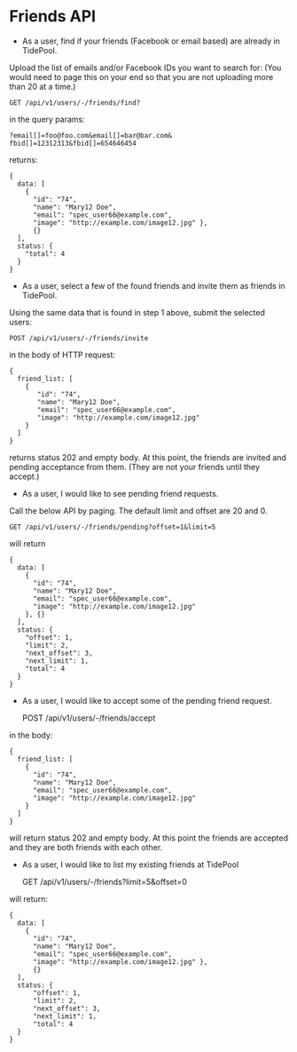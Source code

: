 # Friends API

* As a user, find if your friends (Facebook or email based) are already in TidePool.

Upload the list of emails and/or Facebook IDs you want to search for: (You would need to page this on your end so that you are not uploading more than 20 at a time.)

    GET /api/v1/users/-/friends/find? 

in the query params:

    ?email[]=foo@foo.com&email[]=bar@bar.com&
    fbid[]=12312313&fbid[]=654646454


returns: 

    {
      data: [
        {
          "id": "74",
          "name": "Mary12 Doe",
          "email": "spec_user66@example.com",
          "image": "http://example.com/image12.jpg" }, 
          {} 
      ],
      status: {
        "total": 4 
      }
    }

* As a user, select a few of the found friends and invite them as friends in TidePool.

Using the same data that is found in step 1 above, submit the selected users:

    POST /api/v1/users/-/friends/invite

in the body of HTTP request:

    {
      friend_list: [
        {
           "id": "74",
           "name": "Mary12 Doe",
           "email": "spec_user66@example.com",
           "image": "http://example.com/image12.jpg" 
        }
      ]
    }

returns status 202 and empty body. At this point, the friends are invited and pending acceptance from them. (They are not your friends until they accept.)

* As a user, I would like to see pending friend requests.

Call the below API by paging. The default limit and offset are 20 and 0.

    GET /api/v1/users/-/friends/pending?offset=1&limit=5

will return 

    {
      data: [
        {
          "id": "74",
          "name": "Mary12 Doe",
          "email": "spec_user66@example.com",
          "image": "http://example.com/image12.jpg" 
        }, {}
      ],
      status: {
        "offset": 1,
        "limit": 2,
        "next_offset": 3,
        "next_limit": 1,
        "total": 4
      }
    }

* As a user, I would like to accept some of the pending friend request.

    POST /api/v1/users/-/friends/accept

in the body:

    {
      friend_list: [
        {
          "id": "74",
          "name": "Mary12 Doe",
          "email": "spec_user66@example.com",
          "image": "http://example.com/image12.jpg" 
        }
      ]
    }

will return status 202 and empty body. At this point the friends are accepted and they are both friends with each other.

* As a user, I would like to list my existing friends at TidePool

    GET /api/v1/users/-/friends?limit=5&offset=0

will return:

    {
      data: [
        {
          "id": "74",
          "name": "Mary12 Doe",
          "email": "spec_user66@example.com",
          "image": "http://example.com/image12.jpg" }, 
          {}
      ],
      status: {
          "offset": 1,
          "limit": 2,
          "next_offset": 3,
          "next_limit": 1,
          "total": 4
      }
    }
